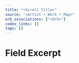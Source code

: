 ```yaml
---
title: "<Scroll Title>"
source: "<Artist • Work • Map>"
orb_associations: ["<Orb>"]
codex_links: []
tags: []
---
```


# Field Excerpt
<paste your uncollapsed writing>
